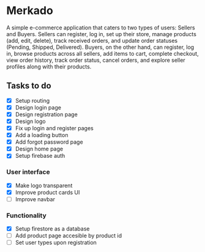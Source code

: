 # Merkado
A simple e-commerce application that caters to two types of users: Sellers and Buyers. Sellers can register, log in, set up their store, manage products (add, edit, delete), track received orders, and update order statuses (Pending, Shipped, Delivered). Buyers, on the other hand, can register, log in, browse products across all sellers, add items to cart, complete checkout, view order history, track order status, cancel orders, and explore seller profiles along with their products.

## Tasks to do
- [x] Setup routing
- [x] Design login page
- [x] Design registration page
- [x] Design logo
- [x] Fix up login and register pages
- [x] Add a loading button
- [x] Add forgot password page
- [x] Design home page
- [x] Setup firebase auth
### User interface
- [x] Make logo transparent
- [x] Improve product cards UI
- [ ] Improve navbar
### Functionality
- [x] Setup firestore as a database
- [ ] Add product page accesible by product id
- [ ] Set user types upon registration
